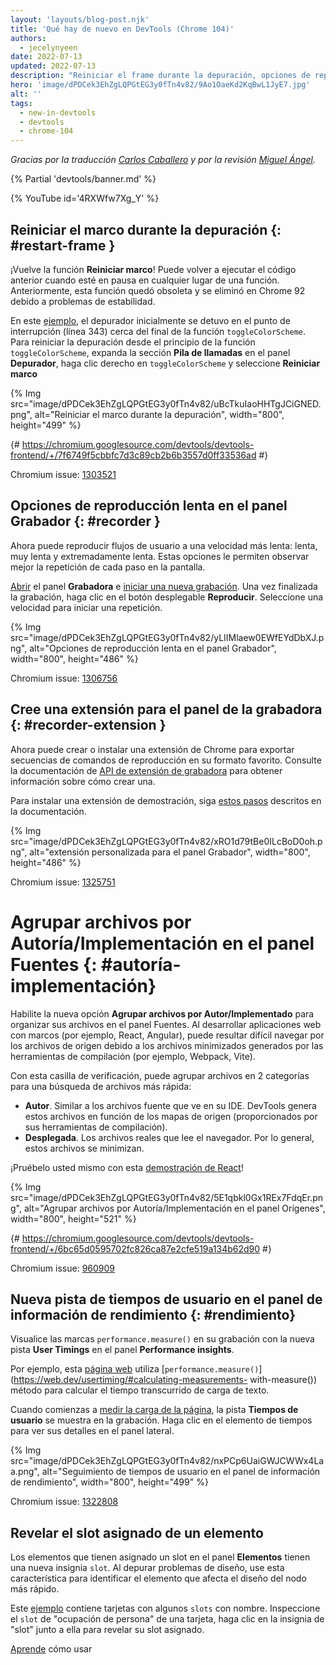 ```yaml
---
layout: 'layouts/blog-post.njk'
title: 'Qué hay de nuevo en DevTools (Chrome 104)'
authors:
  - jecelynyeen
date: 2022-07-13
updated: 2022-07-13
description: "Reiniciar el frame durante la depuración, opciones de reproducción lenta en el panel Grabador y más."
hero: 'image/dPDCek3EhZgLQPGtEG3y0fTn4v82/9Ao1OaeKd2KqBwL1JyE7.jpg'
alt: ''
tags:
  - new-in-devtools
  - devtools
  - chrome-104
---
```


_Gracias  por la traducción [Carlos Caballero](https://carloscaballero.io) y  por la revisión [Miguel Ángel](https://midu.dev)._

{% Partial 'devtools/banner.md' %}

{% YouTube id='4RXWfw7Xg_Y' %}
<!-- start: translation instructions -->
<!-- + 1. Remove the "draft: true" tag above when submitting PR -->
<!-- + 2. Provide translations under each of the English commented original content -->
<!-- + 3. Translate the "description" tag above -->
<!-- + 4. Translate all the <img> alt text -->
<!-- + 5. Update the whats-new.md file -->

<!-- ## Restart frame during debugging {: #restart-frame } -->
## Reiniciar el marco durante la depuración {: #restart-frame }

<!-- The **Restart frame** feature is back! You can re-run the preceding code when paused somewhere in a function. Previously, this feature was deprecated and removed in Chrome 92 due to stability issues.  -->
¡Vuelve la función **Reiniciar marco**! Puede volver a ejecutar el código anterior cuando esté en pausa en cualquier lugar de una función. Anteriormente, esta función quedó obsoleta y se eliminó en Chrome 92 debido a problemas de estabilidad.

<!-- In this [example](https://jec.fish/), the debugger initially paused at the breakpoint (line 343) near the end of the `toggleColorScheme` function. To restart the debugging from the beginning of the `toggleColorScheme` function, expand the **Call stack** section in the **Debugger** pane, right click on `toggleColorScheme` and select **Restart frame**.  -->
En este [ejemplo](https://jec.fish/), el depurador inicialmente se detuvo en el punto de interrupción (línea 343) cerca del final de la función `toggleColorScheme`. Para reiniciar la depuración desde el principio de la función `toggleColorScheme`, expanda la sección **Pila de llamadas** en el panel **Depurador**, haga clic derecho en `toggleColorScheme` y seleccione **Reiniciar marco**



{% Img src="image/dPDCek3EhZgLQPGtEG3y0fTn4v82/uBcTkuIaoHHTgJCiGNED.png", alt="Reiniciar el marco durante la depuración", width="800", height="499" %}

{# https://chromium.googlesource.com/devtools/devtools-frontend/+/7f6749f5cbbfc7d3c89cb2b6b3557d0ff33536ad #}

Chromium issue: [1303521](https://crbug.com/1303521)


<!-- ## Slow replay options in the Recorder panel {: #recorder } -->
## Opciones de reproducción lenta en el panel Grabador {: #recorder }

<!-- You can now replay user flows at a slower speed — slow, very slow, and extremely slow. These options let you better observe each step replay on screen. -->
Ahora puede reproducir flujos de usuario a una velocidad más lenta: lenta, muy lenta y extremadamente lenta. Estas opciones le permiten observar mejor la repetición de cada paso en la pantalla.

<!-- [Open](/docs/devtools/recorder/#open) the **Recorder** panel and [start a new recording](/docs/devtools/recorder/#record). Once the recording is done, click on the **Replay** dropdown button. Select a speed to start a replay. -->
[Abrir](/docs/devtools/recorder/#open) el panel **Grabadora** e [iniciar una nueva grabación](/docs/devtools/recorder/#record). Una vez finalizada la grabación, haga clic en el botón desplegable **Reproducir**. Seleccione una velocidad para iniciar una repetición.


{% Img src="image/dPDCek3EhZgLQPGtEG3y0fTn4v82/yLIIMlaew0EWfEYdDbXJ.png", alt="Opciones de reproducción lenta en el panel Grabador", width="800", height="486" %}

Chromium issue: [1306756](https://crbug.com/1306756)


<!-- ## Build an extension for the Recorder panel {: #recorder-extension } -->
## Cree una extensión para el panel de la grabadora {: #recorder-extension }

<!-- You can now build or install a Chrome extension to export replay scripts in your favorite format. See [Recorder extension API](/docs/extensions/reference/devtools_recorder/) documentation to learn how to build one. -->
Ahora puede crear o instalar una extensión de Chrome para exportar secuencias de comandos de reproducción en su formato favorito. Consulte la documentación de [API de extensión de grabadora](/docs/extensions/reference/devtools_recorder/) para obtener información sobre cómo crear una.


<!-- To install a demo extension, follow [these steps](https://github.com/puppeteer/replay#create-a-chrome-extension-for-recorder-available-from-chrome-104-onwards) outlined in the documentation.  -->
Para instalar una extensión de demostración, siga [estos pasos](https://github.com/puppeteer/replay#create-a-chrome-extension-for-recorder-disponible-from-chrome-104-onwards) descritos en la documentación.

{% Img src="image/dPDCek3EhZgLQPGtEG3y0fTn4v82/xRO1d79tBe0ILcBoD0oh.png", alt="extensión personalizada para el panel Grabador", width="800", height="486" %}

Chromium issue: [1325751](https://crbug.com/1325751)


<!-- ## Group files by Authored / Deployed in the Sources panel {: #authored-deployed } -->
# Agrupar archivos por Autoría/Implementación en el panel Fuentes {: #autoría-implementación}

<!-- Enable the new **Group files by Authored / Deployed** option to organize your files in the Sources panel. When developing web applications with frameworks (for example, React, Angular), it can be difficult to navigate the source files due to the minified files generated by the build tools (for example, Webpack, Vite).  -->
Habilite la nueva opción **Agrupar archivos por Autor/Implementado** para organizar sus archivos en el panel Fuentes. Al desarrollar aplicaciones web con marcos (por ejemplo, React, Angular), puede resultar difícil navegar por los archivos de origen debido a los archivos minimizados generados por las herramientas de compilación (por ejemplo, Webpack, Vite).


<!-- With this checkbox, you can group files into 2 categories for quicker file search: -->
Con esta casilla de verificación, puede agrupar archivos en 2 categorías para una búsqueda de archivos más rápida:

<!-- - **Authored**. Similar to the source files you view in your IDE. DevTools generates these files based on source maps (provided by your build tools).
- **Deployed**. The actual files that the browser reads. Usually these files are minified. -->
- **Autor**. Similar a los archivos fuente que ve en su IDE. DevTools genera estos archivos en función de los mapas de origen (proporcionados por sus herramientas de compilación).
- **Desplegada**. Los archivos reales que lee el navegador. Por lo general, estos archivos se minimizan.

<!-- Try it yourself with this [React demo](https://reactjs.org/)! -->
¡Pruébelo usted mismo con esta [demostración de React](https://reactjs.org/)!

{% Img src="image/dPDCek3EhZgLQPGtEG3y0fTn4v82/5E1qbkl0Gx1REx7FdqEr.png", alt="Agrupar archivos por Autoría/Implementación en el panel Orígenes", width="800", height="521" %}

{# https://chromium.googlesource.com/devtools/devtools-frontend/+/6bc65d0595702fc826ca87e2cfe519a134b62d90 #}

Chromium issue: [960909](https://crbug.com/960909)


<!-- ## New User Timings track in the Performance insights panel {: #performance } -->
## Nueva pista de tiempos de usuario en el panel de información de rendimiento {: #rendimiento}


<!-- Visualize `performance.measure()` marks in your recording with the new **User Timings** track in the **Performance insights** panel. -->
Visualice las marcas `performance.measure()` en su grabación con la nueva pista **User Timings** en el panel **Performance insights**.

<!-- For example, this [web page](https://jec.fish/demo/perf-measure) uses the [`performance.measure()`](https://web.dev/usertiming/#calculating-measurements-with-measure()) method to calculate the elapsed time of text loading. -->
Por ejemplo, esta [página web](https://jec.fish/demo/perf-measure) utiliza [`performance.measure()`](https://web.dev/usertiming/#calculating-measurements- with-measure()) método para calcular el tiempo transcurrido de carga de texto.

<!-- When you start [measuring the page load](/docs/devtools/performance-insights/#record), the **User Timings** track shows in the recording. Click on the timings item to view its details on the side pane. -->
Cuando comienzas a [medir la carga de la página](/docs/devtools/performance-insights/#record), la pista **Tiempos de usuario** se muestra en la grabación. Haga clic en el elemento de tiempos para ver sus detalles en el panel lateral.


{% Img src="image/dPDCek3EhZgLQPGtEG3y0fTn4v82/nxPCp6UaiGWJCWWx4Laa.png", alt="Seguimiento de tiempos de usuario en el panel de información de rendimiento", width="800", height="499" %}

Chromium issue: [1322808](https://crbug.com/1322808)


<!-- ## Reveal assigned slot of an element {: #slot } -->
## Revelar el slot asignado de un elemento

<!-- Slotted elements in the **Elements** panel have a new `slot` badge. When debugging layout issues, use this feature to identify the element which affects the node's layout quicker.  -->
Los elementos que tienen asignado un slot en el panel **Elementos** tienen una nueva insignia `slot`. Al depurar problemas de diseño, use esta característica para identificar el elemento que afecta el diseño del nodo más rápido.


<!-- This [example](https://mdn.github.io/web-components-examples/slotted-pseudo-element/) contains cards with a few named slots. Inspect the `person-occupation` slot of a card, click the `slot` badge next to it to reveal its assigned slot. -->
Este [ejemplo](https://mdn.github.io/web-components-examples/slotted-pseudo-element/) contiene tarjetas con algunos `slots` con nombre. Inspeccione el `slot` de "ocupación de persona" de una tarjeta, haga clic en la insignia de "slot" junto a ella para revelar su slot asignado.

<!-- [Learn](https://developer.mozilla.org/docs/Web/Web_Components/Using_templates_and_slots) how to use [<template>](https://developer.mozilla.org/docs/Web/HTML/Element/template) and [<slot>](https://developer.mozilla.org/docs/Web/HTML/Element/slot) elements to create a flexible template that can then be used to populate the shadow DOM of a web component. -->
[Aprende](https://developer.mozilla.org/docs/Web/Web_Components/Using_templates_and_slots) cómo usar [<template>](https://developer.mozilla.org/docs/Web/HTML/Element/template ) y [<slot>](https://developer.mozilla.org/docs/Web/HTML/Element/slot) elementos para crear una plantilla flexible que luego se puede usar para completar el DOM oculto de un componente web.

{% Img src="image/dPDCek3EhZgLQPGtEG3y0fTn4v82/7uQGHp9WoMCG1RIAkgIF.png", alt="Revelar el slot asignado de un elemento", width="800", height="486" %}

{# https://chromium.googlesource.com/devtools/devtools-frontend/+/164e238dabefc08018318a981131eedf2e81736b #}

Chromium issue: [1018906](https://crbug.com/1018906)


<!-- ## Simulate hardware concurrency for Performance recordings {: #simulate } -->
## Simule la concurrencia de hardware en las grabaciones de rendimiento {: #simulate }

<!-- The new **Hardware concurrency** setting in the **Performance** panel allows developers to configure the value reported by `navigator.hardwareConcurrency`. -->
La nueva configuración de **Simultaneidad de hardware** en el panel **Rendimiento** permite a los desarrolladores configurar el valor informado por `navigator.hardwareConcurrency`.

<!-- Some applications use `navigator.hardwareConcurrency` to control the degree of parallelism of their application, for example, to control Emscripten pthread pool size. With this feature, developers can test their application performance with different core counts. -->
Algunas aplicaciones usan `navigator.hardwareConcurrency` para controlar el grado de paralelismo de su aplicación, por ejemplo, para controlar el tamaño del conjunto de subprocesos de Emscripten. Con esta función, los desarrolladores pueden probar el rendimiento de su aplicación con diferentes recuentos de núcleos.


{% Img src="image/dPDCek3EhZgLQPGtEG3y0fTn4v82/PyykGRv29FZbBKJAwWOW.png", alt="Simule la concurrencia de hardware para grabaciones de rendimiento", width="800", height="536" %}

{# https://chromium.googlesource.com/devtools/devtools-frontend/+/b26de259d74a45e700d989ad9178c5e3a8b73145 #}

Chromium issue: [1297439](https://crbug.com/1297439)


<!-- ## Preview non-color value when autocompleting CSS variables {: #css-var } -->
## Vista previa del valor sin color al autocompletar variables CSS


<!-- When autocompleting CSS variables, DevTools now populates the non-color variable with a meaningful value so that you can preview what kind of change the value will have on the node. -->
Al completar automáticamente las variables CSS, DevTools ahora completa la variable sin color con un valor significativo para que pueda obtener una vista previa de qué tipo de cambio tendrá el valor en el nodo.

{% Img src="image/dPDCek3EhZgLQPGtEG3y0fTn4v82/V4slwNtX9HwLPdAyr8JF.png", alt="Vista previa del valor sin color al autocompletar variables CSS", width="800", height="431" %}

{# https://chromium.googlesource.com/devtools/devtools-frontend/+/977cc58cb5654a2b68142ef8ac1b3f9ac2822694 #}

Chromium issue: [1285091](https://crbug.com/1285091)


<!-- ## Identify blocking frames in the Back/forward cache pane {: #bfcache } -->
## Identifique los marcos de bloqueo en el panel de caché Atrás/Adelante {: #bfcache }


<!-- The [Back/forward cache](/docs/devtools/application/back-forward-cache/) pane in the **Application** panel has new **frames** section to help you identify blocking frames that may be preventing the page from being eligible for bfcache. -->
El panel [Caché atrás/adelante](/docs/devtools/application/back-forward-cache/) en el panel **Aplicación** tiene una nueva sección de **marcos** para ayudarlo a identificar los marcos de bloqueo que pueden estar impidiendo que la página sea elegible para bfcache.


{% Img src="image/dPDCek3EhZgLQPGtEG3y0fTn4v82/UaRYEoYYoXhjSIn9seYK.png", alt="Identifique los marcos de bloqueo en el panel de caché Atrás/Adelante", width="800", height="486" %}

{# https://chromium.googlesource.com/devtools/devtools-frontend/+/897799b24fff0639d483111dd2d957288ba2bd06 #}

Chromium issue: [1288158](https://crbug.com/1288158)


<!-- ## Improved autocomplete suggestions for JavaScript objects {: #autocomplete } -->
## Sugerencias de autocompletado mejoradas para objetos de JavaScript{: #autocomplete }

<!-- The the autocompletion for JavaScript object properties now display based on this order: -->
Las propiedades de autocompletado para objetos de JavaScript ahora se muestran según este orden:

<!-- 1. Own enumerable properties
2. Own non-enumerable properties
3. Inherited enumerable properties
4. Inherited non-enumerable properties -->
1. Propiedades enumerables propias
2. Propiedades no enumerables propias
3. Propiedades enumerables heredadas
4. Propiedades no enumerables heredadas

<!-- Previously, developers found it harder to find relevant properties because the suggestion only favored own properties over inherited properties, and all inherited properties were given equal priority. -->
Anteriormente, a los desarrolladores les resultaba más difícil encontrar propiedades relevantes porque la sugerencia solo favorecía las propiedades propias sobre las propiedades heredadas, y todas las propiedades heredadas tenían la misma prioridad.

{% Img src="image/dPDCek3EhZgLQPGtEG3y0fTn4v82/IvFTcOWrBOTTMRHqn8u4.png", alt="Sugerencias de autocompletado mejoradas para objetos de JavaScript", width="800", height="563" %}

{# https://chromium.googlesource.com/devtools/devtools-frontend/+/cee5205ae93c95b1dce49e220b9ebfa8c998d5a6 #}

Chromium issue: [1299241](https://crbug.com/1299241)


<!-- ## Source maps improvements {: #sourcemaps } -->
## Mejoras en los mapas de origen {: #sourcemaps }

<!-- Here are a few fixes on source maps to improve the overall debugging experience: -->
 Aquí hay algunas correcciones en los mapas de origen para mejorar la experiencia general de depuración:

<!-- - Breakpoints now work in inline `<script>` with sourceURL annotations. -->
- Los puntos de interrupción ahora funcionan en `<script>` en línea con anotaciones sourceURL.

<!-- - The debugger now resolves block scoped variables in the **Scope** view with source maps. -->
- El depurador ahora resuelve las variables de ámbito de bloque en la vista **Alcance** con mapas de origen.


  {% Img src="image/dPDCek3EhZgLQPGtEG3y0fTn4v82/gv9cGnDMF7OVlXPWntII.png", alt="Resuelve variables de ámbito de bloque", width="800", height="532" %}
<!-- - The debugger now resolves variables in arrow functions in the **Scope** view with source maps. -->
- El depurador ahora resuelve variables en funciones de flecha en la vista **Alcance** con mapas de origen.


  {% Img src="image/dPDCek3EhZgLQPGtEG3y0fTn4v82/CZk0xjwMQAqknkW5G4Xf.png", alt="Resuelve variables en funciones de flecha", width="800", height="479" %}

Chromium issues: [1329113](https://crbug.com/1329113), [1322115](https://crbug.com/1322115)


<!-- ## Miscellaneous highlights {: #misc } -->
## Destacados varios {: #misc }


<!-- These are some noteworthy fixes in this release: -->
Estas son algunas correcciones notables en esta versión:

<!-- - Fixed the **Auto-completion** setting for the **Sources** panel. Previously, the auto-complete always on even the setting is disabled. ([1323286](https://crbug.com/1323286)) -->
- Se corrigió la configuración de **Autocompletar** para el panel de **Fuentes**. Anteriormente, la función de autocompletar siempre estaba activada, incluso si la configuración estaba deshabilitada. ([1323286](https://crbug.com/1323286))


<!-- - Updated the **Manifest** tab in the **Application** panel to parse the latest color scheme format. ([1318305](https://crbug.com/1318305)) -->
- Se actualizó la pestaña **Manifiesto** en el panel **Aplicación** para analizar el último formato de combinación de colores. ([1318305](https://crbug.com/1318305))

<!-- - Improved the suggestions for the `<script async>` rendering blocking issues in the **Performance insights** panel. Previously,  DevTools suggested to `add async attribute to the script tag` even though the script is already marked as async. ([1334096](https://crbug.com/1334096)) -->
- Se mejoraron las sugerencias para los problemas de bloqueo de representación de `<script async>` en el panel **Perspectivas de rendimiento**. Anteriormente, DevTools sugirió "agregar un atributo asíncrono a la etiqueta del script" aunque el script ya esté marcado como asíncrono. ([1334096](https://crbug.com/1334096))

<!-- - The **Performance insights** panel now detects iframes as potential causes for layout shifts. You can view the iframe details in the **Details** pane. ([1328873](https://crbug.com/1328873)) -->
- El panel **Perspectivas de rendimiento** ahora detecta iframes como posibles causas de cambios de diseño. Puede ver los detalles del iframe en el panel **Detalles**. ([1328873](https://crbug.com/1328873))

<!-- - When [open file](/docs/devtools/resources/#open) in the **Command menu**, the authored files (files generated by source maps) are now ranked higher so they appear above similarly named deployed scripts. ([1312929](https://crbug.com/1312929))  -->

- Cuando [abrir archivo](/docs/devtools/resources/#open) en el **Menú de comandos**, los archivos creados (archivos generados por mapas de origen) ahora se clasifican más alto para que aparezcan encima de los scripts implementados con nombres similares. ([1312929](https://crbug.com/1312929))

{% Partial 'devtools/reach-out.md' %}
{% Partial 'devtools/whats-new.md' %}
